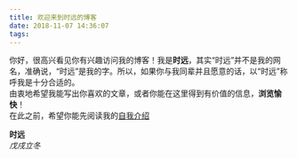 ```yaml
---
title: 欢迎来到时远的博客
date: 2018-11-07 14:36:07
tags:
---
```


你好，很高兴看见你有兴趣访问我的博客！我是**时远**，其实“时远”并不是我的网名，准确说，“时远”是我的字。所以，如果你与我同辈并且愿意的话，以“时远”称呼我是十分合适的。  
由衷地希望我能写出你喜欢的文章，或者你能在这里得到有价值的信息，**浏览愉快**！  
在此之前，希望你能先阅读我的[自我介绍](https://firstlight0521.me/about/)
  
**时远**  
*戊戌立冬*